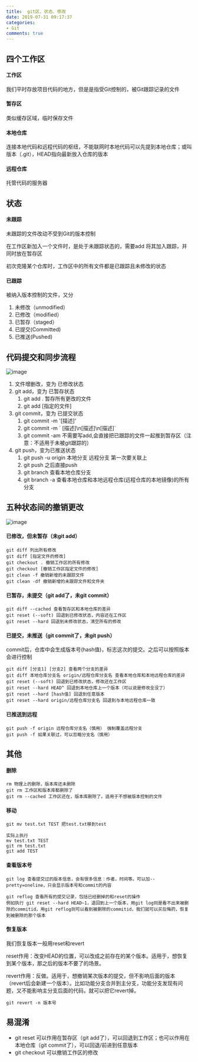 ```yaml
---
title:  git区、状态、修改
date: 2019-07-31 09:17:37
categories:
- Git
comments: true
---
```


## 四个工作区
#### 工作区
我们平时存放项目代码的地方，但是是指受Git控制的，被Git跟踪记录的文件

#### 暂存区
类似缓存区域，临时保存文件

#### 本地仓库
连接本地代码和远程代码的枢纽，不能联网时本地代码可以先提到本地仓库；或叫版本（.git），HEAD指向最新放入仓库的版本

#### 远程仓库
托管代码的服务器

<!-- more -->

## 状态
#### 未跟踪
未跟踪的文件改动不受到Git的版本控制

在工作区新加入一个文件时，是处于未跟踪状态的，需要add 将其加入跟踪，并同时放在暂存区

初次克隆某个仓库时，工作区中的所有文件都是已跟踪且未修改的状态

#### 已跟踪
被纳入版本控制的文件，又分
1. 未修改（unmodified）
1. 已修改（modified）
1. 已暂存（staged）
1. 已提交(Committed)
1. 已推送(Pushed)



## 代码提交和同步流程

![image](https://s11.mogucdn.com/mlcdn/c45406/190731_4j8i0gi2ijj9bclbja540896lae54_798x388.png)
1. 文件增删改，变为 已修改状态
1. git add，变为 已暂存状态
    1. git add . 暂存所有更改的文件
    1. git add [指定的文件]
1. git commit，变为 已提交状态
    1. git commit -m '[描述]'
    1. git commit -m \` [描述]\n[描述]\n[描述]\`
    2. git commit -am 不需要写add,会直接把已跟踪的文件一起推到暂存区（注意：不适用于未被git跟踪的）
1. git push，变为已推送状态
    1. git push -u origin 本地分支 远程分支 第一次要关联上
    1. git push 之后直接push
    1. git branch 查看本地仓库分支
    1. git branch -a  查看本地仓库和本地远程仓库(远程仓库的本地镜像)的所有分支



## 五种状态间的撤销更改

![image](https://s11.mogucdn.com/mlcdn/c45406/190731_37a9def9c890ceca88kh1d7501fd3_787x412.png)
#### 已修改，但未暂存（未git add）

```shell
git diff 列出所有修改
git diff [指定文件的修改]
git checkout . 撤销工作区的所有修改
git checkout [撤销工作区指定文件的修改]
git clean -f 撤销新增的未跟踪文件
git clean -df 撤销新增的未跟踪文件和文件夹
```

#### 已暂存，未提交（git add了，未git commit）

```shell
git diff --cached 查看暂存区和本地仓库的差异
git reset (--soft) 回退到已修改状态，内容还在工作区
git reset --hard 回退到未修改状态，清空所有的修改
```

#### 已提交，未推送（git commit了，未git push）
commit后，仓库中会生成版本号(hash值)，标志这次的提交。之后可以按照版本会进行控制

```shell
git diff [分支1] [分支2] 查看两个分支的差异
git diff 本地仓库分支名 origin/远程仓库分支名 查看本地仓库和本地远程仓库的差异
git reset (--soft) 回退到已修改状态，修改还在工作区
git reset --hard HEAD^ 回退到本地仓库上一个版本（可以说是修改全没了）
git reset --hard [hash值] 回退到任意版本
git reset --hard origin/远程仓库分支名 回退到与本地远程仓库一致
```

#### 已推送到远程

```shell
git push -f origin 远程仓库分支名（慎用） 强制覆盖远程分支
git push -f 如果关联过，可以忽略分支名（慎用）
```



## 其他

#### 删除

```shell
rm 物理上的删除，版本库还未删除
git rm 工作区和版本库都删除了
git rm --cached 工作区还在，版本库删除了。适用于不想被版本控制的文件
```


#### 移动

```shell
git mv test.txt TEST 把test.txt移到test

实际上执行
mv test.txt TEST
git rm test.txt 
git add TEST
```


#### 查看版本号

```shell
git log 查看提交过的版本信息，会有很多信息：作者，时间等。可以加--pretty=oneline，只会显示版本号和commit的内容

git reflog 查看所有的提交记录，包括已经删掉的和reset的操作
例如执行 git reset --hard HEAD~1，退回到上一个版本，用git log则是看不出来被删除的commitid，用git reflog则可以看到被删除的commitid，我们就可以买后悔药，恢复到被删除的那个版本
```

#### 恢复版本
我们恢复版本一般用reset和revert

reset作用：改变HEAD的位置，可以改成之前存在的某个版本。适用于，想恢复到某个版本，那之后的版本不要了的场景。

revert作用：反做。适用于，想撤销某次版本的提交，但不影响后面的版本（revert后会新建一个版本）。比如功能分支合并到主分支，功能分支发现有问题，又不能影响主分支后面的代码，就可以把它revert掉。

```shell
git revert -n 版本号
```



## 易混淆

- git reset 可以作用在暂存区（git add了），可以回退到工作区；也可以作用在本地仓库（git commit了），可以回退/前进到任意版本
- git checkout 可以撤销工作区的修改